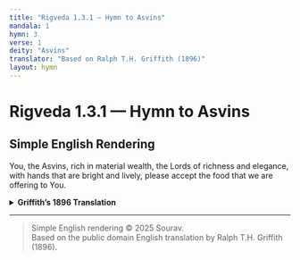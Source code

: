 ```yaml
---
title: "Rigveda 1.3.1 — Hymn to Asvins"
mandala: 1
hymn: 3
verse: 1
deity: "Asvins"
translator: "Based on Ralph T.H. Griffith (1896)"
layout: hymn
---
```


# Rigveda 1.3.1 — Hymn to Asvins

## Simple English Rendering
You, the Asvins, rich in material wealth, the Lords of richness and elegance, with hands that are bright and lively, please accept the food that we are offering to You.

<details>
  <summary><strong>Griffith’s 1896 Translation</strong></summary>

YE Aśvins, rich in treasure, Lords of splendour, having nimble hands,
Accept the sacrificial food.

</details>

---

> Simple English rendering © 2025 Sourav.  
> Based on the public domain English translation by Ralph T.H. Griffith (1896).  